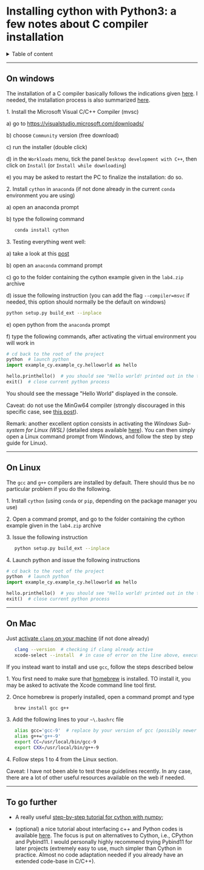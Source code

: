 # Installing cython with Python3: a few notes about C compiler installation

<details>
<summary>Table of content</summary>

- [Installing cython with Python3: a few notes about C compiler installation](#installing-cython-with-python3-a-few-notes-about-c-compiler-installation)
  - [<a id="windows">On windows</a>](#on-windows)
  - [<a id="linux">On Linux</a>](#on-linux)
  - [<a id="mac">On Mac</a>](#on-mac)
  - [<a id="beyond">To go further</a>](#to-go-further)

</details>

______________________________________________________________________

## <a id="windows">On windows</a>

The installation of a C compiler basically follows the indications given [here](https://docs.microsoft.com/fr-fr/cpp/build/walkthrough-compile-a-c-program-on-the-command-line?view=vs-2019). I needed, the installation process is also summarized [here](https://docs.microsoft.com/en-us/visualstudio/install/install-visual-studio?view=vs-2019).

1\. Install the Microsoft Visual C/C++ Compiler (mvsc)

a) go to https://visualstudio.microsoft.com/downloads/

b) choose `Community` version (free download)

c) run the installer (double click)

d) in the `Workloads` menu, tick the panel `Desktop development with C++`, then click on `Install` (or `Install while downloading`)

e) you may be asked to restart the PC to finalize the installation: do so.

2\. Install `cython` in `anaconda` (if not done already in the current `conda` environment you are using)

a) open an anaconda prompt

b) type the following command

```bash
   conda install cython
```

3\. Testing everything went well:

a) take a look at this [post](https://github.com/cython/cython/wiki/CythonExtensionsOnWindows)

b) open an `anaconda` command prompt

c) go to the folder containing the cython example given in the `lab4.zip` archive

d) issue the following instruction (you can add the flag `--compiler=msvc` if needed, this option should normally be the default on windows)

```bash
python setup.py build_ext --inplace
```

e) open python from the `anaconda` prompt

f) type the following commands, after activating the virtual environment you will work in

```python
# cd back to the root of the project
python  # launch python
import example_cy.example_cy.helloworld as hello

hello.printhello()  # you should see "Hello world! printed out in the terminal"
exit()  # close current python process
```

You should see the message "Hello World" displayed in the console.

Caveat: do not use the MinGw64 compiler (strongly discouraged in this specific case, see [this post](https://github.com/cython/cython/wiki/CythonExtensionsOnWindows)).

Remark: another excellent option consists in activating the *Windows Sub-system for Linux (WSL)* (detailed steps available [here](https://docs.microsoft.com/en-us/windows/wsl/install)). You can then simply open a Linux command prompt from Windows, and follow the step by step guide for Linux).

______________________________________________________________________

## <a id="linux">On Linux</a>

The `gcc` and `g++` compilers are installed by default. There should thus be no particular problem if you do the following.

1\. Install `cython` (using `conda` or  `pip`, depending on the package manager you use)

2\. Open a command prompt, and go to the folder containing the cython example given in the `lab4.zip` archive

3\. Issue the following instruction

```bash
   python setup.py build_ext --inplace
```

4\. Launch python and issue the following instructions

```python
# cd back to the root of the project
python  # launch python
import example_cy.example_cy.helloworld as hello

hello.printhello()  # you should see "Hello world! printed out in the terminal"
exit()  # close current python process
```

______________________________________________________________________

## <a id="mac">On Mac</a>

Just [activate `clang` on your machine](https://code.visualstudio.com/docs/cpp/config-clang-mac) (if not done already)

```bash
   clang --version  # checking if clang already active
   xcode-select --install  # in case of error on the line above, execute this command
```

If you instead want to install and use `gcc`, follow the steps described below

1\. You first need to make sure that [homebrew](https://brew.sh/) is installed. TO install it, you may be asked to activate the Xcode command line tool first.

2\. Once homebrew is properly installed, open a command prompt and type

```bash
   brew install gcc g++
```

3\. Add the following lines to your `~\.bashrc` file

```bash
   alias gcc='gcc-9'  # replace by your version of gcc (possibly newer than 9)
   alias g++='g++-9'
   export CC=/usr/local/bin/gcc-9
   export CXX=/usr/local/bin/g++-9
```

4\. Follow steps 1 to 4 from the Linux section.

Caveat: I have not been able to test these guidelines recently. In any case, there are a lot of other useful resources available on the web if needed.

______________________________________________________________________

## <a id="beyond">To go further</a>

- A really useful [step-by-step tutorial for cython with numpy](https://cython.readthedocs.io/en/latest/src/userguide/numpy_tutorial.html);

- (optional) a nice tutorial about interfacing c++ and Python codes is available [here](https://docs.microsoft.com/fr-fr/visualstudio/python/working-with-c-cpp-python-in-visual-studio?view=vs-2019). The focus is put on alternatives to Cython, i.e., CPython and Pybind11. I would personally highly recommend trying Pybind11 for later projects (extremely easy to use, much simpler than Cython in practice. Almost no code adaptation needed if you already have an extended code-base in C/C++).
